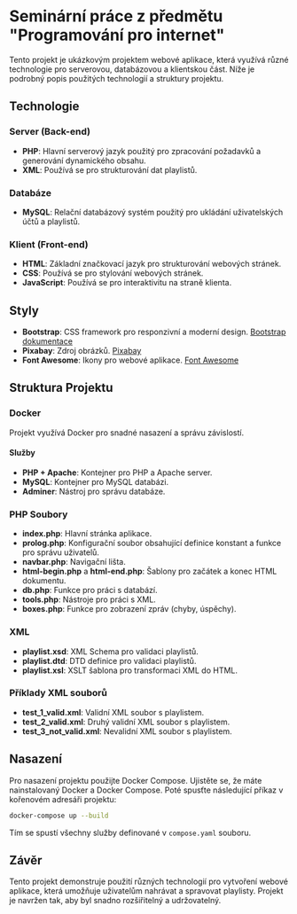 # Seminární práce z předmětu "Programování pro internet"

Tento projekt je ukázkovým projektem webové aplikace, která využívá různé technologie pro serverovou, databázovou a klientskou část. Níže je podrobný popis použitých technologií a struktury projektu.

## Technologie

### Server (Back-end)
- **PHP**: Hlavní serverový jazyk použitý pro zpracování požadavků a generování dynamického obsahu.
- **XML**: Používá se pro strukturování dat playlistů.

### Databáze
- **MySQL**: Relační databázový systém použitý pro ukládání uživatelských účtů a playlistů.

### Klient (Front-end)
- **HTML**: Základní značkovací jazyk pro strukturování webových stránek.
- **CSS**: Používá se pro stylování webových stránek.
- **JavaScript**: Používá se pro interaktivitu na straně klienta.

## Styly
- **Bootstrap**: CSS framework pro responzivní a moderní design. [Bootstrap dokumentace](https://getbootstrap.com/docs/4.1/getting-started/introduction/)
- **Pixabay**: Zdroj obrázků. [Pixabay](https://pixabay.com/cs/illustrations/)
- **Font Awesome**: Ikony pro webové aplikace. [Font Awesome](https://fontawesome.com/v4/cheatsheet/)

## Struktura Projektu

### Docker
Projekt využívá Docker pro snadné nasazení a správu závislostí.

#### Služby
- **PHP + Apache**: Kontejner pro PHP a Apache server.
- **MySQL**: Kontejner pro MySQL databázi.
- **Adminer**: Nástroj pro správu databáze.

### PHP Soubory
- **index.php**: Hlavní stránka aplikace.
- **prolog.php**: Konfigurační soubor obsahující definice konstant a funkce pro správu uživatelů.
- **navbar.php**: Navigační lišta.
- **html-begin.php** a **html-end.php**: Šablony pro začátek a konec HTML dokumentu.
- **db.php**: Funkce pro práci s databází.
- **tools.php**: Nástroje pro práci s XML.
- **boxes.php**: Funkce pro zobrazení zpráv (chyby, úspěchy).

### XML
- **playlist.xsd**: XML Schema pro validaci playlistů.
- **playlist.dtd**: DTD definice pro validaci playlistů.
- **playlist.xsl**: XSLT šablona pro transformaci XML do HTML.

### Příklady XML souborů
- **test_1_valid.xml**: Validní XML soubor s playlistem.
- **test_2_valid.xml**: Druhý validní XML soubor s playlistem.
- **test_3_not_valid.xml**: Nevalidní XML soubor s playlistem.


## Nasazení
Pro nasazení projektu použijte Docker Compose. Ujistěte se, že máte nainstalovaný Docker a Docker Compose. Poté spusťte následující příkaz v kořenovém adresáři projektu:

```sh
docker-compose up --build
```

Tím se spustí všechny služby definované v `compose.yaml` souboru.

## Závěr
Tento projekt demonstruje použití různých technologií pro vytvoření webové aplikace, která umožňuje uživatelům nahrávat a spravovat playlisty. Projekt je navržen tak, aby byl snadno rozšiřitelný a udržovatelný.
